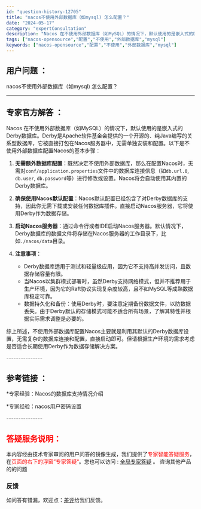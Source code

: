 ```yaml
---
id: "question-history-12705"
title: "nacos不使用外部数据库（如mysql) 怎么配置？"
date: "2024-05-17"
category: "expertConsultation"
description: "Nacos 在不使用外部数据库（如MySQL）的情况下，默认使用的是嵌入式的Derby数据库。Derby是Apache软件基金会提供的一个开源的、纯Java编写的关系型数据库，它被直接打包在Nacos服务器中，无需单独安装和配置。以下是不使用外部数据库配置Nacos的基本步骤：1. **无需额外数据"
tags: ["nacos-opensource","配置","不使用","外部数据库","mysql"]
keywords: ["nacos-opensource","配置","不使用","外部数据库","mysql"]
---
```


## 用户问题 ： 
 nacos不使用外部数据库（如mysql) 怎么配置？  

---------------
## 专家官方解答 ：

Nacos 在不使用外部数据库（如MySQL）的情况下，默认使用的是嵌入式的Derby数据库。Derby是Apache软件基金会提供的一个开源的、纯Java编写的关系型数据库，它被直接打包在Nacos服务器中，无需单独安装和配置。以下是不使用外部数据库配置Nacos的基本步骤：

1. **无需额外数据库配置**：既然决定不使用外部数据库，那么在配置Nacos时，无需对`conf/application.properties`文件中的数据库连接信息（如`db.url.0`, `db.user`, `db.password`等）进行修改或设置。Nacos将会自动使用其内置的Derby数据库。

2. **确保使用Nacos默认配置**：Nacos默认配置已经包含了对Derby数据库的支持，因此你无需下载或安装任何数据库插件。直接启动Nacos服务器，它将使用Derby作为数据存储。

3. **启动Nacos服务器**：通过命令行或者IDE启动Nacos服务器。默认情况下，Derby数据库的数据文件将存储在Nacos服务器的工作目录下，比如`./nacos/data`目录。

4. **注意事项**：
   - Derby数据库适用于测试和轻量级应用，因为它不支持高并发访问，且数据存储容量有限。
   - 当Nacos以集群模式部署时，虽然Derby支持网络模式，但并不推荐用于生产环境，因为它的Raft协议实现复杂度较高，且不如MySQL等成熟数据库稳定可靠。
   - 数据持久化和备份：使用Derby时，要注意定期备份数据文件，以防数据丢失。由于Derby默认的存储模式可能不适合所有场景，了解其特性并根据实际需求调整是必要的。

综上所述，不使用外部数据库配置Nacos主要就是利用其默认的Derby数据库设置，无需复杂的数据库连接和配置，直接启动即可。但请根据生产环境的需求考虑是否适合长期使用Derby作为数据存储解决方案。


<font color="#949494">---------------</font> 


## 参考链接 ：

*专家经验：Nacos的数据库支持情况介绍 
 
 *专家经验：nacos用户密码设置 


 <font color="#949494">---------------</font> 
 


## <font color="#FF0000">答疑服务说明：</font> 

本内容经由技术专家审阅的用户问答的镜像生成，我们提供了<font color="#FF0000">专家智能答疑服务</font>，在<font color="#FF0000">页面的右下的浮窗”专家答疑“</font>。您也可以访问 : [全局专家答疑](https://answer.opensource.alibaba.com/docs/intro) 。 咨询其他产品的的问题

### 反馈
如问答有错漏，欢迎点：[差评](https://ai.nacos.io/user/feedbackByEnhancerGradePOJOID?enhancerGradePOJOId=13860)给我们反馈。
